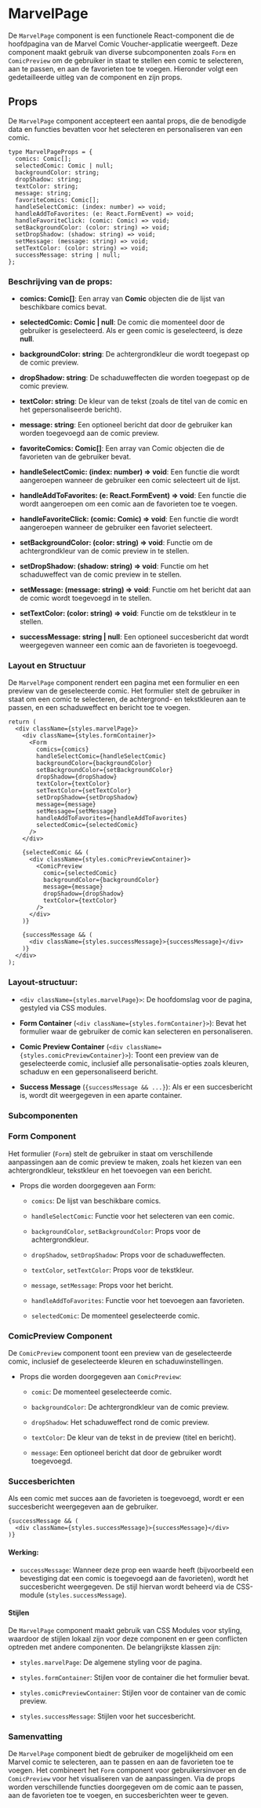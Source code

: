 # MarvelPage

De `MarvelPage` component is een functionele React-component die de hoofdpagina van de Marvel Comic Voucher-applicatie weergeeft. Deze component maakt gebruik van diverse subcomponenten zoals `Form` en `ComicPreview` om de gebruiker in staat te stellen een comic te selecteren, aan te passen, en aan de favorieten toe te voegen. Hieronder volgt een gedetailleerde uitleg van de component en zijn props.

## Props

De `MarvelPage` component accepteert een aantal props, die de benodigde data en functies bevatten voor het selecteren en personaliseren van een comic.

```
type MarvelPageProps = {
  comics: Comic[];
  selectedComic: Comic | null;
  backgroundColor: string;
  dropShadow: string;
  textColor: string;
  message: string;
  favoriteComics: Comic[];
  handleSelectComic: (index: number) => void;
  handleAddToFavorites: (e: React.FormEvent) => void;
  handleFavoriteClick: (comic: Comic) => void;
  setBackgroundColor: (color: string) => void;
  setDropShadow: (shadow: string) => void;
  setMessage: (message: string) => void;
  setTextColor: (color: string) => void;
  successMessage: string | null;
};
```

### Beschrijving van de props:
- **comics: Comic[]**: Een array van **Comic** objecten die de lijst van beschikbare comics bevat.

- **selectedComic: Comic | null**: De comic die momenteel door de gebruiker is geselecteerd. Als er geen comic is geselecteerd, is deze **null**.

- **backgroundColor: string**: De achtergrondkleur die wordt toegepast op de comic preview.

- **dropShadow: string**: De schaduweffecten die worden toegepast op de comic preview.

- **textColor: string**: De kleur van de tekst (zoals de titel van de comic en het gepersonaliseerde bericht).

- **message: string**: Een optioneel bericht dat door de gebruiker kan worden toegevoegd aan de comic preview.

- **favoriteComics: Comic[]**: Een array van Comic objecten die de favorieten van de gebruiker bevat.

- **handleSelectComic: (index: number) => void**: Een functie die wordt aangeroepen wanneer de gebruiker een comic selecteert uit de lijst.

- **handleAddToFavorites: (e: React.FormEvent) => void**: Een functie die wordt aangeroepen om een comic aan de favorieten toe te voegen.
- **handleFavoriteClick: (comic: Comic) => void**: Een functie die wordt aangeroepen wanneer de gebruiker een favoriet selecteert.

- **setBackgroundColor: (color: string) => void**: Functie om de achtergrondkleur van de comic preview in te stellen.

- **setDropShadow: (shadow: string) => void**: Functie om het schaduweffect van de comic preview in te stellen.

- **setMessage: (message: string) => void**: Functie om het bericht dat aan de comic wordt toegevoegd in te stellen.

- **setTextColor: (color: string) => void**: Functie om de tekstkleur in te stellen.

- **successMessage: string | null**: Een optioneel succesbericht dat wordt weergegeven wanneer een comic aan de favorieten is toegevoegd.

### Layout en Structuur

De `MarvelPage` component rendert een pagina met een formulier en een preview van de geselecteerde comic. Het formulier stelt de gebruiker in staat om een comic te selecteren, de achtergrond- en tekstkleuren aan te passen, en een schaduweffect en bericht toe te voegen.

```
return (
  <div className={styles.marvelPage}>
    <div className={styles.formContainer}>
      <Form
        comics={comics}
        handleSelectComic={handleSelectComic}
        backgroundColor={backgroundColor}
        setBackgroundColor={setBackgroundColor}
        dropShadow={dropShadow}
        textColor={textColor}
        setTextColor={setTextColor}
        setDropShadow={setDropShadow}
        message={message}
        setMessage={setMessage}
        handleAddToFavorites={handleAddToFavorites}
        selectedComic={selectedComic}
      />
    </div>

    {selectedComic && (
      <div className={styles.comicPreviewContainer}>
        <ComicPreview
          comic={selectedComic}
          backgroundColor={backgroundColor}
          message={message}
          dropShadow={dropShadow}
          textColor={textColor}
        />
      </div>
    )}

    {successMessage && (
      <div className={styles.successMessage}>{successMessage}</div>
    )}
  </div>
);
```

### Layout-structuur:
- `<div className={styles.marvelPage}>`: De hoofdomslag voor de pagina, gestyled via CSS modules.

- **Form Container** (`<div className={styles.formContainer}>`): Bevat het formulier waar de gebruiker de comic kan selecteren en personaliseren.

- **Comic Preview Container** (`<div className={styles.comicPreviewContainer}>`): Toont een preview van de geselecteerde comic, inclusief alle personalisatie-opties zoals kleuren, schaduw en een gepersonaliseerd bericht.

- **Success Message** (`{successMessage && ...}`): Als er een succesbericht is, wordt dit weergegeven in een aparte container.

### Subcomponenten
### Form Component

Het formulier (`Form`) stelt de gebruiker in staat om verschillende aanpassingen aan de comic preview te maken, zoals het kiezen van een achtergrondkleur, tekstkleur en het toevoegen van een bericht.

- Props die worden doorgegeven aan Form:
    - `comics`: De lijst van beschikbare comics.

    - `handleSelectComic`: Functie voor het selecteren van een comic.

    - `backgroundColor`, `setBackgroundColor`: Props voor de achtergrondkleur.

    - `dropShadow`, `setDropShadow`: Props voor de schaduweffecten.

    - `textColor`, `setTextColor`: Props voor de tekstkleur.

    - `message`, `setMessage`: Props voor het bericht.

    - `handleAddToFavorites`: Functie voor het toevoegen aan favorieten.

    - `selectedComic`: De momenteel geselecteerde comic.

### ComicPreview Component

De `ComicPreview` component toont een preview van de geselecteerde comic, inclusief de geselecteerde kleuren en schaduwinstellingen.

- Props die worden doorgegeven aan `ComicPreview`:
    - `comic`: De momenteel geselecteerde comic.

    - `backgroundColor`: De achtergrondkleur van de comic preview.

    - `dropShadow`: Het schaduweffect rond de comic preview.

    - `textColor`: De kleur van de tekst in de preview (titel en bericht).

    - `message`: Een optioneel bericht dat door de gebruiker wordt toegevoegd.


### Succesberichten

Als een comic met succes aan de favorieten is toegevoegd, wordt er een succesbericht weergegeven aan de gebruiker.

```
{successMessage && (
  <div className={styles.successMessage}>{successMessage}</div>
)} 
```

#### Werking:
- `successMessage`: Wanneer deze prop een waarde heeft (bijvoorbeeld een bevestiging dat een comic is toegevoegd aan de favorieten), wordt het succesbericht weergegeven. De stijl hiervan wordt beheerd via de CSS-module (`styles.successMessage`).


#### Stijlen

De `MarvelPage` component maakt gebruik van CSS Modules voor styling, waardoor de stijlen lokaal zijn voor deze component en er geen conflicten optreden met andere componenten. De belangrijkste klassen zijn:

- `styles.marvelPage`: De algemene styling voor de pagina.

- `styles.formContainer`: Stijlen voor de container die het formulier bevat.

- `styles.comicPreviewContainer`: Stijlen voor de container van de comic preview.

- `styles.successMessage`: Stijlen voor het succesbericht.


### Samenvatting

De `MarvelPage` component biedt de gebruiker de mogelijkheid om een Marvel comic te selecteren, aan te passen en aan de favorieten toe te voegen. Het combineert het `Form` component voor gebruikersinvoer en de `ComicPreview` voor het visualiseren van de aanpassingen. Via de props worden verschillende functies doorgegeven om de comic aan te passen, aan de favorieten toe te voegen, en succesberichten weer te geven.
